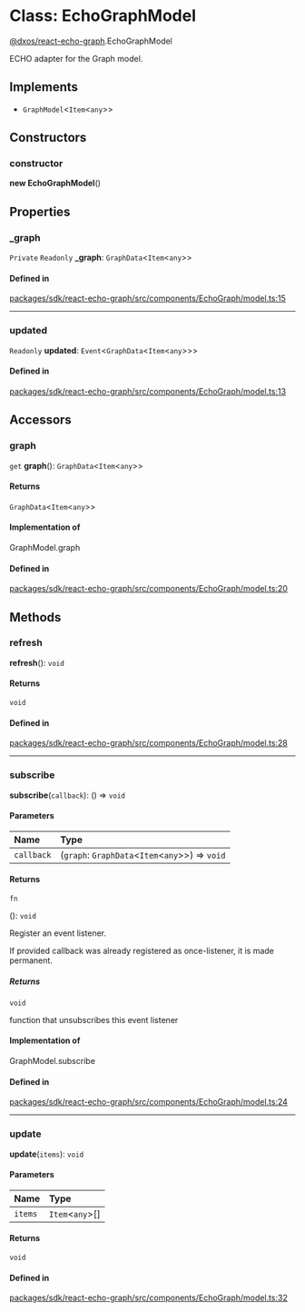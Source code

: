 # Class: EchoGraphModel

[@dxos/react-echo-graph](../modules/dxos_react_echo_graph.md).EchoGraphModel

ECHO adapter for the Graph model.

## Implements

- `GraphModel`<`Item`<`any`\>\>

## Constructors

### constructor

**new EchoGraphModel**()

## Properties

### \_graph

 `Private` `Readonly` **\_graph**: `GraphData`<`Item`<`any`\>\>

#### Defined in

[packages/sdk/react-echo-graph/src/components/EchoGraph/model.ts:15](https://github.com/dxos/dxos/blob/main/packages/sdk/react-echo-graph/src/components/EchoGraph/model.ts#L15)

___

### updated

 `Readonly` **updated**: `Event`<`GraphData`<`Item`<`any`\>\>\>

#### Defined in

[packages/sdk/react-echo-graph/src/components/EchoGraph/model.ts:13](https://github.com/dxos/dxos/blob/main/packages/sdk/react-echo-graph/src/components/EchoGraph/model.ts#L13)

## Accessors

### graph

`get` **graph**(): `GraphData`<`Item`<`any`\>\>

#### Returns

`GraphData`<`Item`<`any`\>\>

#### Implementation of

GraphModel.graph

#### Defined in

[packages/sdk/react-echo-graph/src/components/EchoGraph/model.ts:20](https://github.com/dxos/dxos/blob/main/packages/sdk/react-echo-graph/src/components/EchoGraph/model.ts#L20)

## Methods

### refresh

**refresh**(): `void`

#### Returns

`void`

#### Defined in

[packages/sdk/react-echo-graph/src/components/EchoGraph/model.ts:28](https://github.com/dxos/dxos/blob/main/packages/sdk/react-echo-graph/src/components/EchoGraph/model.ts#L28)

___

### subscribe

**subscribe**(`callback`): () => `void`

#### Parameters

| Name | Type |
| :------ | :------ |
| `callback` | (`graph`: `GraphData`<`Item`<`any`\>\>) => `void` |

#### Returns

`fn`

(): `void`

Register an event listener.

If provided callback was already registered as once-listener, it is made permanent.

##### Returns

`void`

function that unsubscribes this event listener

#### Implementation of

GraphModel.subscribe

#### Defined in

[packages/sdk/react-echo-graph/src/components/EchoGraph/model.ts:24](https://github.com/dxos/dxos/blob/main/packages/sdk/react-echo-graph/src/components/EchoGraph/model.ts#L24)

___

### update

**update**(`items`): `void`

#### Parameters

| Name | Type |
| :------ | :------ |
| `items` | `Item`<`any`\>[] |

#### Returns

`void`

#### Defined in

[packages/sdk/react-echo-graph/src/components/EchoGraph/model.ts:32](https://github.com/dxos/dxos/blob/main/packages/sdk/react-echo-graph/src/components/EchoGraph/model.ts#L32)
